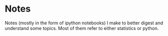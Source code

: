# Notes
Notes (mostly in the form of ipython notebooks) I make to better digest and understand some topics. Most of them refer to either statistics or python.
